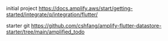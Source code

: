 initial project 
https://docs.amplify.aws/start/getting-started/integrate/q/integration/flutter/

starter git
https://github.com/cshfang/amplify-flutter-datastore-starter/tree/main/amplified_todo

